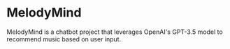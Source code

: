 # MelodyMind
MelodyMind is a chatbot project that leverages OpenAI's GPT-3.5 model to recommend music based on user input.
